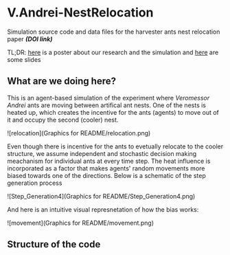 # V.Andrei-NestRelocation
Simulation source code and data files for the harvester ants nest relocation paper ***(DOI link)***

TL;DR: [here](Poster.pdf) is a poster about our research and the simulation and [here](presentation.pptx) are some slides

## What are we doing here?
This is an agent-based simulation of the experiment where *Veromessor Andrei* ants are moving between artifical ant nests. One of the nests is heated up, which creates the incentive for the ants (agents) to move out of it and occupy the second (cooler) nest.

![relocation](Graphics for README/relocation.png)



Even though there is incentive for the ants to evetually relocate to the cooler structure, we assume independent and stochastic decision making meachanism for individual ants at every time step. The heat influence is incorporated as a factor that makes agents' random movements more biased towards one of the directions. Below is a schematic of the step generation process

![Step_Generation4](Graphics for README/Step_Generation4.png)

And here is an intuitive visual represnetation of how the bias works:

![movement](Graphics for README/movement.png)

## Structure of the code

